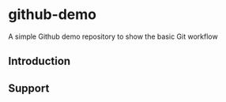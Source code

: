 # github-demo
A simple Github demo repository to show the basic Git workflow

## Introduction

## Support